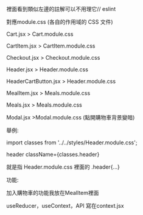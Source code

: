 裡面看到類似左邊的註解可以不用理它// eslint 

對應module.css (各自的作用域的 CSS 文件)

Cart.jsx > Cart.module.css

CartItem.jsx > CartItem.module.css

Checkout.jsx > Checkout.module.css

Header.jsx > Header.module.css

HeaderCartButton.jsx > Header.module.css

MealItem.jsx > Meals.module.css

Meals.jsx > Meals.module.css

Modal.jsx >Modal.module.css (點開購物車背景變暗)

舉例:

import classes from '../../styles/Header.module.css'; 

header className={classes.header}

就是指 Header.module.css 裡面的 .header{...}



功能:

加入購物車的功能我放在MealItem裡面

useReducer，useContext，API 寫在context.jsx


